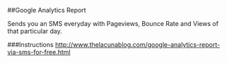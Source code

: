 ##Google Analytics Report

Sends you an SMS everyday with Pageviews, Bounce Rate and Views of that particular day.

###Instructions
http://www.thelacunablog.com/google-analytics-report-via-sms-for-free.html
